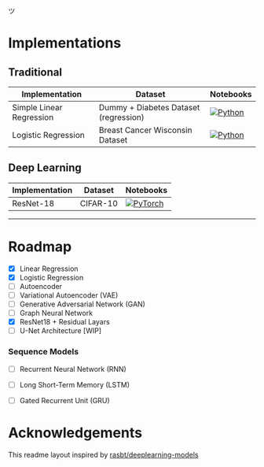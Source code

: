 ツ

# Implementations

## Traditional
|Implementation | Dataset | Notebooks |
| --- | --- | --- | 
| Simple Linear Regression | Dummy + Diabetes Dataset (regression) | [![Python](https://img.shields.io/badge/python-3670A0?style=for-the-badge&logo=python&logoColor=ffdd54)](LinearRegression/eval.ipynb) |
| Logistic Regression | Breast Cancer Wisconsin Dataset | [![Python](https://img.shields.io/badge/python-3670A0?style=for-the-badge&logo=python&logoColor=ffdd54)](LogisticRegression/eval.ipynb) |

## Deep Learning
|Implementation | Dataset | Notebooks |
| --- | --- | --- | 
| ResNet-18 | CIFAR-10 | [![PyTorch](https://img.shields.io/badge/PyTorch-%23EE4C2C.svg?style=for-the-badge&logo=PyTorch&logoColor=white)](ResNet/train_resnet18.ipynb) |

---

# Roadmap
- [x] Linear Regression
- [x] Logistic Regression
- [ ] Autoencoder
- [ ] Variational Autoencoder (VAE)
- [ ] Generative Adversarial Network (GAN)
- [ ] Graph Neural Network
- [x] ResNet18 + Residual Layars
- [ ] U-Net Architecture [WIP]

### Sequence Models
- [ ] Recurrent Neural Network (RNN)
- [ ] Long Short-Term Memory (LSTM)
- [ ] Gated Recurrent Unit (GRU)


# Acknowledgements
This readme layout inspired by [rasbt/deeplearning-models](https://github.com/rasbt/deeplearning-models)
